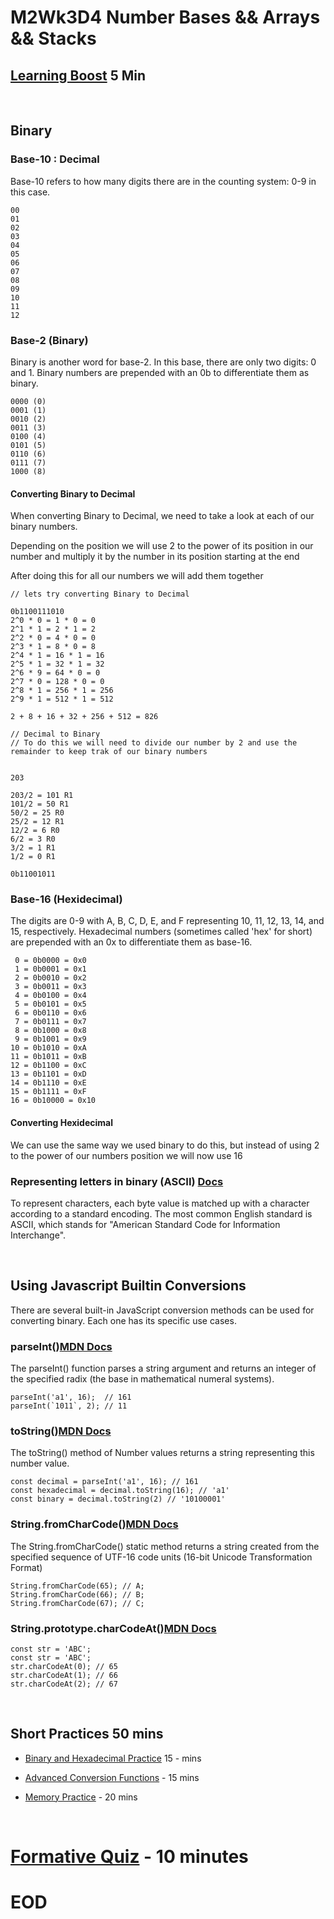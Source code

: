 # M2Wk3D4 Number Bases && Arrays && Stacks

## [Learning Boost](https://open.appacademy.io/learn/js-py---pt-jul-2023-online/week-9---big-o/learning-boost---thursday) 5 Min

<br/>

## Binary

### Base-10 : Decimal
Base-10 refers to how many digits there are in the counting system: 0-9 in this case.
```
00
01
02
03
04
05
06
07
08
09
10
11
12
```

### Base-2 (Binary)
Binary is another word for base-2. In this base, there are only two digits: 0 and 1.
Binary numbers are prepended with an 0b to differentiate them as binary.

```
0000 (0)
0001 (1)
0010 (2)
0011 (3)
0100 (4)
0101 (5)
0110 (6)
0111 (7)
1000 (8)
```
#### Converting Binary to Decimal
When converting Binary to Decimal, we need to take a look at each of our binary numbers.

Depending on the position we will use 2 to the power of its position in our number and multiply it by the number in its position starting at the end

After doing this for all our numbers we will add them together

```
// lets try converting Binary to Decimal

0b1100111010
2^0 * 0 = 1 * 0 = 0
2^1 * 1 = 2 * 1 = 2
2^2 * 0 = 4 * 0 = 0
2^3 * 1 = 8 * 0 = 8
2^4 * 1 = 16 * 1 = 16
2^5 * 1 = 32 * 1 = 32
2^6 * 9 = 64 * 0 = 0
2^7 * 0 = 128 * 0 = 0
2^8 * 1 = 256 * 1 = 256
2^9 * 1 = 512 * 1 = 512

2 + 8 + 16 + 32 + 256 + 512 = 826

// Decimal to Binary
// To do this we will need to divide our number by 2 and use the remainder to keep trak of our binary numbers


203

203/2 = 101 R1
101/2 = 50 R1
50/2 = 25 R0
25/2 = 12 R1
12/2 = 6 R0
6/2 = 3 R0
3/2 = 1 R1
1/2 = 0 R1

0b11001011

```

### Base-16 (Hexidecimal)
The digits are 0-9 with A, B, C, D, E, and F representing 10, 11, 12, 13, 14, and 15, respectively. Hexadecimal numbers (sometimes called 'hex' for short) are prepended with an 0x to differentiate them as base-16.

```
 0 = 0b0000 = 0x0
 1 = 0b0001 = 0x1
 2 = 0b0010 = 0x2
 3 = 0b0011 = 0x3
 4 = 0b0100 = 0x4
 5 = 0b0101 = 0x5
 6 = 0b0110 = 0x6
 7 = 0b0111 = 0x7
 8 = 0b1000 = 0x8
 9 = 0b1001 = 0x9
10 = 0b1010 = 0xA
11 = 0b1011 = 0xB
12 = 0b1100 = 0xC
13 = 0b1101 = 0xD
14 = 0b1110 = 0xE
15 = 0b1111 = 0xF
16 = 0b10000 = 0x10
```
#### Converting Hexidecimal
We can use the same way we used binary to do this, but instead of using 2 to the power of our numbers position we will now use 16


### Representing letters in binary (ASCII) [Docs](https://www.asciitable.com/)
To represent characters, each byte value is matched up with a character according to a standard encoding. The most common English standard is ASCII, which stands for "American Standard Code for Information Interchange".

<br/>

## Using Javascript Builtin Conversions
There are several built-in JavaScript conversion methods can be used for converting binary. Each one has its specific use cases.

### parseInt()[MDN Docs](https://developer.mozilla.org/en-US/docs/Web/JavaScript/Reference/Global_Objects/parseInt)
The parseInt() function parses a string argument and returns an integer of the specified radix (the base in mathematical numeral systems).

```
parseInt('a1', 16);  // 161
parseInt(`1011`, 2); // 11
```

### toString()[MDN Docs](https://developer.mozilla.org/en-US/docs/Web/JavaScript/Reference/Global_Objects/Number/toString)
The toString() method of Number values returns a string representing this number value.

```
const decimal = parseInt('a1', 16); // 161
const hexadecimal = decimal.toString(16); // 'a1'
const binary = decimal.toString(2) // '10100001'
```

### String.fromCharCode()[MDN Docs](https://developer.mozilla.org/en-US/docs/Web/JavaScript/Reference/Global_Objects/String/fromCharCode)
The String.fromCharCode() static method returns a string created from the specified sequence of UTF-16 code units (16-bit Unicode Transformation Format)

```
String.fromCharCode(65); // A;
String.fromCharCode(66); // B;
String.fromCharCode(67); // C;
```

### String.prototype.charCodeAt()[MDN Docs](https://developer.mozilla.org/en-US/docs/Web/JavaScript/Reference/Global_Objects/String/charCodeAt)

```
const str = 'ABC';
const str = 'ABC';
str.charCodeAt(0); // 65
str.charCodeAt(1); // 66
str.charCodeAt(2); // 67
```

<br/>

## Short Practices 50 mins
- [Binary and Hexadecimal Practice](https://open.appacademy.io/learn/js-py---pt-jul-2023-online/week-9---big-o/binary-and-hexadecimal-practice) 15 - mins

- [Advanced Conversion Functions](https://open.appacademy.io/learn/js-py---pt-jul-2023-online/week-9---big-o/memory-practice) - 15 mins

- [Memory Practice](https://open.appacademy.io/learn/js-py---pt-jul-2023-online/week-9---big-o/timing-benchmarks-practice-part-1) - 20 mins



<br/>

# [Formative Quiz](https://open.appacademy.io/learn/js-py---pt-jul-2023-online/week-9---big-o/formative-quiz---thursday--repeat-) - 10 minutes


# EOD
